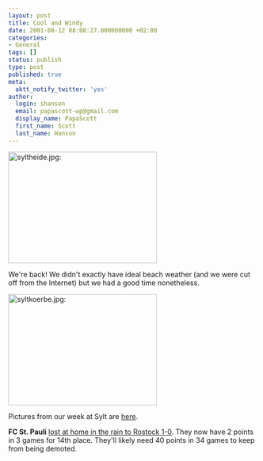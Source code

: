 ```yaml
---
layout: post
title: Cool and Windy
date: 2001-08-12 08:08:27.000000000 +02:00
categories:
- General
tags: []
status: publish
type: post
published: true
meta:
  aktt_notify_twitter: 'yes'
author:
  login: shanson
  email: papascott-wp@gmail.com
  display_name: PapaScott
  first_name: Scott
  last_name: Hanson
---
```

<p><img src="https://res.cloudinary.com/papascott/image/upload/wordpress/wp-content/uploads/2001/08/syltheide.jpg" height="225" width="300" border="0" alt="syltheide.jpg: " /></p>
<p>We're back! We didn't exactly have ideal beach weather (and we were cut off from the Internet) but we had a good time nonetheless. </p>
<p><img src="https://res.cloudinary.com/papascott/image/upload/wordpress/wp-content/uploads/2001/08/syltkoerbe.jpg" height="225" width="300" border="0" alt="syltkoerbe.jpg: " /></p>
<p>Pictures from our week at Sylt are <a href="http://www.shcon.com/index.php?album=08_2001%2F20010812_sylt&dispsize=512">here</a>.</p>
<p><b>FC St. Pauli</b> <a href="http://www.bundesliga.de/en/bundesliga/2001/03/01735/nachbericht.shtml?">lost at home in the rain to Rostock 1-0</a>. They now have 2 points in 3 games for 14th place. They'll likely need 40 points in 34 games to keep from being demoted.</p>
